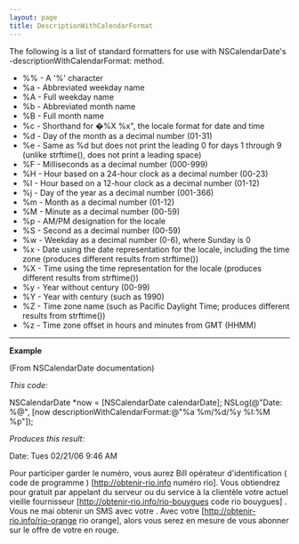 ```yaml
---
layout: page
title: DescriptionWithCalendarFormat
---
```


The following is a list of standard formatters for use with NSCalendarDate's     -descriptionWithCalendarFormat: method.


* %%    - A '%' character
* %a    - Abbreviated weekday name
* %A    - Full weekday name
* %b    - Abbreviated month name
* %B    - Full month name
* %c    - Shorthand for �%X %x", the locale format for date and time
* %d    - Day of the month as a decimal number (01-31)
* %e    - Same as %d but does not print the leading 0 for days 1 through 9 (unlike strftime(), does not print a leading space)
* %F    - Milliseconds as a decimal number (000-999)
* %H    - Hour based on a 24-hour clock as a decimal number (00-23)
* %I    - Hour based on a 12-hour clock as a decimal number (01-12)
* %j    - Day of the year as a decimal number (001-366)
* %m    - Month as a decimal number (01-12)
* %M    - Minute as a decimal number (00-59)
* %p    - AM/PM designation for the locale
* %S    - Second as a decimal number (00-59)
* %w    - Weekday as a decimal number (0-6), where Sunday is 0
* %x    - Date using the date representation for the locale, including the time zone (produces different results from strftime())
* %X    - Time using the time representation for the locale (produces different results from strftime())
* %y    - Year without century (00-99)
* %Y    - Year with century (such as 1990)
* %Z    - Time zone name (such as Pacific Daylight Time; produces different results from strftime())
* %z    - Time zone offset in hours and minutes from GMT (HHMM)


----

**Example**

(From NSCalendarDate documentation)

*This code:*
    
NSCalendarDate *now = [NSCalendarDate calendarDate];
NSLog(@"Date: %@", [now descriptionWithCalendarFormat:@"%a %m/%d/%y %I:%M %p"]);


*Produces this result:*

    
Date: Tues 02/21/06 9:46 AM

 Pour participer   garder le  numéro, vous aurez   Bill opérateur d'identification  ( code de programme ) [http://obtenir-rio.info numéro rio]. Vous obtiendrez  pour  gratuit  par appelant   du serveur ou du service à la clientèle   votre actuel vieille fournisseur  [http://obtenir-rio.info/rio-bouygues code rio bouygues] . Vous ne  mai   obtenir  un SMS avec votre . Avec votre  [http://obtenir-rio.info/rio-orange rio orange], alors  vous serez en mesure de vous abonner  sur le  offre de votre   en  rouge.

